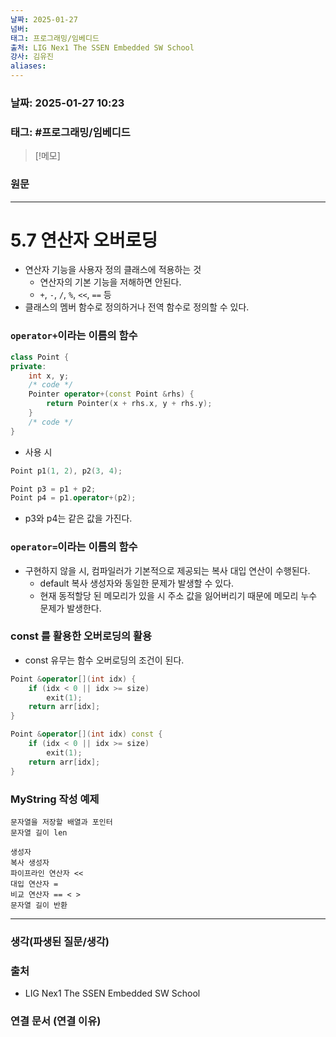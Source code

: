 ```yaml
---
날짜: 2025-01-27
넘버: 
태그: 프로그래밍/임베디드
출처: LIG Nex1 The SSEN Embedded SW School
강사: 김유진
aliases:
---
```

### 날짜:  2025-01-27 10:23

### 태그: #프로그래밍/임베디드

>[!메모]
>

### 원문
---
# 5.7 연산자 오버로딩
- 연산자 기능을 사용자 정의 클래스에 적용하는 것
	- 연산자의 기본 기능을 저해하면 안된다.
	- `+`, `-`, `/`, `%`, `<<`, `==` 등
- 클래스의 멤버 함수로 정의하거나 전역 함수로 정의할 수 있다.
### `operator+`이라는 이름의 함수
```cpp
class Point {
private:
	int x, y;
	/* code */
	Pointer operator+(const Point &rhs) {
		return Pointer(x + rhs.x, y + rhs.y);
	}
	/* code */
}
```
- 사용 시
```c++
Point p1(1, 2), p2(3, 4);

Point p3 = p1 + p2;
Point p4 = p1.operator+(p2);
```
- p3와 p4는 같은 값을 가진다.
### `operator=`이라는 이름의 함수
- 구현하지 않을 시, 컴파일러가 기본적으로 제공되는 복사 대입 연산이 수행된다.
	- default 복사 생성자와 동일한 문제가 발생할 수 있다.
	- 현재 동적할당 된 메모리가 있을 시 주소 값을 잃어버리기 때문에 메모리 누수 문제가 발생한다.
### const 를 활용한 오버로딩의 활용
- const 유무는 함수 오버로딩의 조건이 된다.
```cpp
Point &operator[](int idx) {
	if (idx < 0 || idx >= size)
		exit(1);
	return arr[idx];
}

Point &operator[](int idx) const {
	if (idx < 0 || idx >= size)
		exit(1);
	return arr[idx];
}
```
### MyString 작성 예제
```
문자열을 저장할 배열과 포인터
문자열 길이 len

생성자
복사 생성자
파이프라인 연산자 <<
대입 연산자 =
비교 연산자 == < >
문자열 길이 반환
```

---
### 생각(파생된 질문/생각)

### 출처
- LIG Nex1 The SSEN Embedded SW School

### 연결 문서 (연결 이유)
